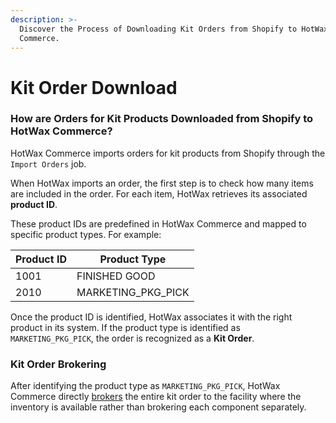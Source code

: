 ```yaml
---
description: >-
  Discover the Process of Downloading Kit Orders from Shopify to HotWax
  Commerce.
---
```


# Kit Order Download

### How are Orders for Kit Products Downloaded from Shopify to HotWax Commerce?

HotWax Commerce imports orders for kit products from Shopify through the `Import Orders` job.

When HotWax imports an order, the first step is to check how many items are included in the order. For each item, HotWax retrieves its associated **product ID**.

These product IDs are predefined in HotWax Commerce and mapped to specific product types. For example:

| **Product ID** | **Product Type**     |
| -------------- | -------------------- |
| 1001           | FINISHED GOOD        |
| 2010           | MARKETING\_PKG\_PICK |

Once the product ID is identified, HotWax associates it with the right product in its system. If the product type is identified as `MARKETING_PKG_PICK`, the order is recognized as a **Kit Order**.

### Kit Order Brokering

After identifying the product type as `MARKETING_PKG_PICK`, HotWax Commerce directly [brokers](https://docs.hotwax.co/documents/retail-operations/orders/brokering) the entire kit order to the facility where the inventory is available rather than brokering each component separately.
